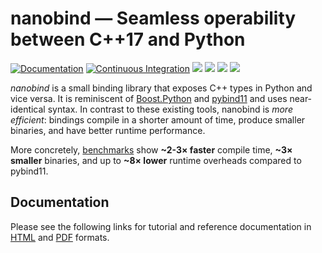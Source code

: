 # nanobind — Seamless operability between C++17 and Python

[![Documentation](https://img.shields.io/readthedocs/nanobind/latest)](https://nanobind.readthedocs.io/en/latest/)
[![Continuous Integration](https://img.shields.io/github/actions/workflow/status/wjakob/nanobind/ci.yml?label=tests)](https://github.com/wjakob/nanobind/actions/workflows/ci.yml)
[![](https://img.shields.io/pypi/v/nanobind.svg?color=brightgreen)](https://pypi.org/pypi/nanobind/)
![](https://img.shields.io/pypi/l/nanobind.svg?color=brightgreen)
[![](https://img.shields.io/badge/Example-Link-brightgreen)](https://github.com/wjakob/nanobind_example)
[![](https://img.shields.io/badge/Changelog-Link-brightgreen)](https://nanobind.readthedocs.io/en/latest/changelog.html)

_nanobind_ is a small binding library that exposes C++ types in Python and vice
versa. It is reminiscent of
[Boost.Python](https://www.boost.org/doc/libs/1_64_0/libs/python/doc/html) and
[pybind11](https://github.com/pybind/pybind11) and uses near-identical syntax.
In contrast to these existing tools, nanobind is _more efficient_: bindings
compile in a shorter amount of time, produce smaller binaries, and have better
runtime performance.

More concretely,
[benchmarks](https://nanobind.readthedocs.io/en/latest/benchmark.html) show
**~2-3× faster** compile time, **~3× smaller** binaries, and up to **~8×
lower** runtime overheads compared to pybind11.

## Documentation

Please see the following links for tutorial and reference documentation in
[HTML](https://nanobind.readthedocs.io/en/latest/) and
[PDF](https://nanobind.readthedocs.io/_/downloads/en/latest/pdf/) formats.
